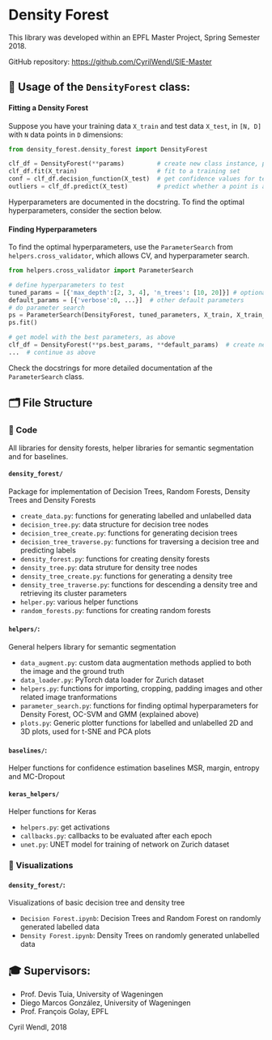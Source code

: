 # Density Forest 
This library was developed within an EPFL Master Project, Spring Semester 2018.

GitHub repository: https://github.com/CyrilWendl/SIE-Master
 

## 📖 Usage of the `DensityForest` class:
#### Fitting a Density Forest
Suppose you have your training data `X_train` and test data `X_test`, in `[N, D]` with `N` data points in `D` dimensions:

```python
from density_forest.density_forest import DensityForest

clf_df = DensityForest(**params)         # create new class instance, put hyperparameters here
clf_df.fit(X_train)                      # fit to a training set
conf = clf_df.decision_function(X_test)  # get confidence values for test set
outliers = clf_df.predict(X_test)        # predict whether a point is an outlier (-1 for outliers, 1 for inliers)
```

Hyperparameters are documented in the docstring. To find the optimal hyperparameters, consider the section below.

#### Finding Hyperparameters
To find the optimal hyperparameters, use the `ParameterSearch` from `helpers.cross_validator`, which allows CV, and hyperparameter search.

```python
from helpers.cross_validator import ParameterSearch

# define hyperparameters to test
tuned_params = [{'max_depth':[2, 3, 4], 'n_trees': [10, 20]}] # optionally add non-default arguments as single-element arrays
default_params = [{'verbose':0, ...}]  # other default parameters 
# do parameter search
ps = ParameterSearch(DensityForest, tuned_parameters, X_train, X_train_all, y_true_tr, f_scorer, n_iter=2, verbosity=0, n_jobs=1, default_params=default_params)
ps.fit()

# get model with the best parameters, as above
clf_df = DensityForest(**ps.best_params, **default_params)  # create new class instance with best hyperparameters
...  # continue as above
```
Check the docstrings for more detailed documentation af the `ParameterSearch` class.


## 🗂 File Structure

### 👾 Code
All libraries for density forests, helper libraries for semantic segmentation and for baselines. 
#### `density_forest/`
Package for implementation of Decision Trees, Random Forests, Density Trees and Density Forests
- `create_data.py`: functions for generating labelled and unlabelled data
- `decision_tree.py`: data structure for decision tree nodes
- `decision_tree_create.py`: functions for generating decision trees
- `decision_tree_traverse.py`: functions for traversing a decision tree and predicting labels
- `density_forest.py`: functions for creating density forests
- `density_tree.py`: data struture for density tree nodes
- `density_tree_create.py`: functions for generating a density tree
- `density_tree_traverse.py`: functions for descending a density tree and retrieving its cluster parameters
- `helper.py`: various helper functions
- `random_forests.py`: functions for creating random forests

#### `helpers/`: 
General helpers library for semantic segmentation
- `data_augment.py`: custom data augmentation methods applied to both the image and the ground truth
- `data_loader.py`: PyTorch data loader for Zurich dataset
- `helpers.py`: functions for importing, cropping, padding images and other related image tranformations
- `parameter_search.py`: functions for finding optimal hyperparameters for Density Forest, OC-SVM and GMM (explained above)
- `plots.py`:  Generic plotter functions for labelled and unlabelled 2D and 3D plots, used for t-SNE and PCA plots

#### `baselines/`:
Helper functions for confidence estimation baselines MSR, margin, entropy and MC-Dropout

#### `keras_helpers/`
Helper functions for Keras
- `helpers.py`: get activations
- `callbacks.py`: callbacks to be evaluated after each epoch
- `unet.py`: UNET model for training of network on Zurich dataset

### 🗾 Visualizations
#### `density_forest/`: 
Visualizations of basic decision tree and density tree
- `Decision Forest.ipynb`: Decision Trees and Random Forest on randomly generated labelled data
- `Density Forest.ipynb`: Density Trees on randomly generated unlabelled data

## 🎓 Supervisors:
- Prof. Devis Tuia, University of Wageningen
- Diego Marcos González, University of Wageningen
- Prof. François Golay, EPFL

Cyril Wendl, 2018
